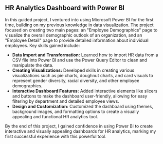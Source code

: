 ## HR Analytics Dashboard with Power BI

In this guided project, I ventured into using Microsoft Power BI for the first time, building on my previous knowledge in data visualization. The project focused on creating two main pages: an "Employee Demographics" page to visualize the overall demographic outlook of an organization, and an "Employee Detail" page to provide detailed information about individual employees. Key skills gained include:

- **Data Import and Transformation:** Learned how to import HR data from a CSV file into Power BI and use the Power Query Editor to clean and manipulate the data.
- **Creating Visualizations:** Developed skills in creating various visualizations such as pie charts, doughnut charts, and card visuals to represent gender diversity, racial diversity, and other employee demographics.
- **Interactive Dashboard Features:** Added interactive elements like slicers and buttons to make the dashboard user-friendly, allowing for easy filtering by department and detailed employee views.
- **Design and Customization:** Customized the dashboard using themes, background images, and formatting options to create a visually appealing and functional HR analytics tool.

By the end of this project, I gained confidence in using Power BI to create interactive and visually appealing dashboards for HR analytics, marking my first successful experience with this powerful tool.

